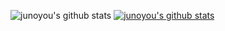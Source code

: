 ![junoyou's github stats](https://github-readme-stats.vercel.app/api?username=junoyou&show_icons=true)
[![junoyou's github stats](https://github-readme-stats.vercel.app/api/top-langs/?username=junoyou&show_icons=true&hide_border=true&title_color=004386&icon_color=004386&layout=compact)](https://github.com/본인ID)
